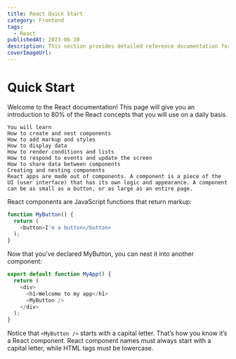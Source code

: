 ```yaml
---
title: React Quick Start
category: Frontend
tags:
  - React
publishedAt: 2023-06-10
description: This section provides detailed reference documentation for working with React. For an introduction to React, please visit the Learn section.
coverImageUrl: 
---
```


# Quick Start
Welcome to the React documentation! This page will give you an introduction to 80% of the React concepts that you will use on a daily basis.

```
You will learn
How to create and nest components
How to add markup and styles
How to display data
How to render conditions and lists
How to respond to events and update the screen
How to share data between components
Creating and nesting components 
React apps are made out of components. A component is a piece of the UI (user interface) that has its own logic and appearance. A component can be as small as a button, or as large as an entire page.
```
React components are JavaScript functions that return markup:

```js
function MyButton() {
  return (
    <button>I'm a button</button>
  );
}
```
Now that you’ve declared MyButton, you can nest it into another component:

```js
export default function MyApp() {
  return (
    <div>
      <h1>Welcome to my app</h1>
      <MyButton />
    </div>
  );
}
```
Notice that `<MyButton />` starts with a capital letter. That’s how you know it’s a React component. React component names must always start with a capital letter, while HTML tags must be lowercase.